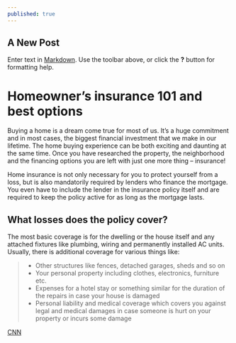 ```yaml
---
published: true
---
```

## A New Post

Enter text in [Markdown](http://daringfireball.net/projects/markdown/). Use the toolbar above, or click the **?** button for formatting help.

# Homeowner’s insurance 101 and best options #

Buying a home is a dream come true for most of us. It’s a huge commitment and in most cases, the biggest financial investment that we make in our lifetime. The home buying experience can be both exciting and daunting at the same time. Once you have researched the property, the neighborhood and the financing options you are left with just one more thing – insurance!  

Home insurance is not only necessary for you to protect yourself from a loss, but is also mandatorily required by lenders who finance the mortgage. You even have to include the lender in the insurance policy itself and are required to keep the policy active for as long as the mortgage lasts.   

## What losses does the policy cover? ##

The most basic coverage is for the dwelling or the house itself and any attached fixtures like plumbing, wiring and permanently installed AC units. Usually, there is additional coverage for various things like:  

> - Other structures like fences, detached garages, sheds and so on
> - Your personal property including clothes, electronics, furniture etc.
> - Expenses for a hotel stay or something similar for the duration of the repairs in case your house is damaged
> - Personal liability and medical coverage which covers you against legal and medical damages in case someone is hurt on your property or incurs some damage

[CNN](www.cnn.com)


